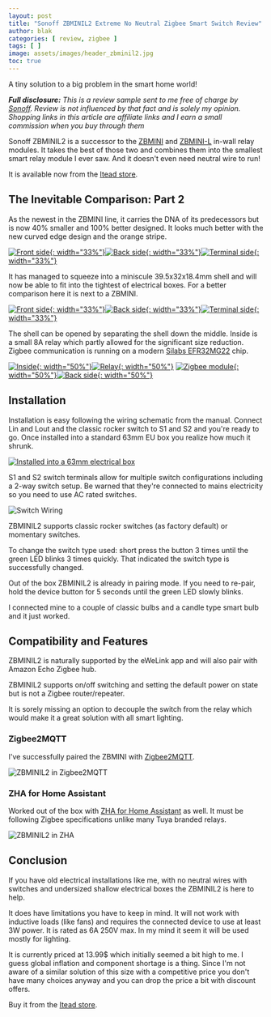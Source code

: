 ```yaml
---
layout: post
title: "Sonoff ZBMINIL2 Extreme No Neutral Zigbee Smart Switch Review"
author: blak
categories: [ review, zigbee ]
tags: [ ]
image: assets/images/header_zbminil2.jpg
toc: true
---
```


A tiny solution to a big problem in the smart home world!

_**Full disclosure:** This is a review sample sent to me free of charge by [Sonoff](https://www.itead.cc/ref/34/). Review is not influenced by that fact and is solely my opinion. Shopping links in this article are affiliate links and I earn a small commission when you buy through them_

Sonoff ZBMINIL2 is a successor to the [ZBMINI](https://zigbee.blakadder.com/Sonoff_ZBMINI) and [ZBMINI-L](https://zigbee.blakadder.com/Sonoff_ZBMINI-L) in-wall relay modules. It takes the best of those two and combines them into the smallest smart relay module I ever saw. And it doesn't even need neutral wire to run!

It is available now from the [Itead store](https://itead.cc/product/sonoff-zbminil2-extreme-zigbee-smart-switch-no-neutral-required/ref/34/).

## The Inevitable Comparison: Part 2

As the newest in the ZBMINI line, it carries the DNA of its predecessors but is now 40% smaller and 100% better designed. It looks much better with the new curved edge design and the orange stripe.

[![Front side](/assets/images/zbminil2/zbmini1.jpg){: width="33%"}](/assets/images/zbminil2/zbmini1.jpg)[![Back side](/assets/images/zbminil2/zbmini2.jpg){: width="33%"}](/assets/images/zbminil2/zbmini2.jpg)[![Terminal side](/assets/images/zbminil2/zbmini3.jpg){: width="33%"}](/assets/images/zbminil2/zbmini3.jpg)

It has managed to squeeze into a miniscule 39.5x32x18.4mm shell and will now be able to fit into the tightest of electrical boxes. For a better comparison here it is next to a ZBMINI.

[![Front side](/assets/images/zbminil2/comparison2.jpg){: width="33%"}](/assets/images/zbminil2/comparison2.jpg)[![Back side](/assets/images/zbminil2/comparison1.jpg){: width="33%"}](/assets/images/zbminil2/comparison1.jpg)[![Terminal side](/assets/images/zbminil2/comparison3.jpg){: width="33%"}](/assets/images/zbminil2/comparison3.jpg)

The shell can be opened by separating the shell down the middle. Inside is a small 8A relay which partly allowed for the significant size reduction. Zigbee communication is running on a modern [Silabs EFR32MG22](https://www.silabs.com/wireless/zigbee/efr32mg22-series-2-socs) chip.

[![Inside](/assets/images/zbminil2/pcb1.jpg){: width="50%"}](/assets/images/zbminil2/pcb1.jpg)[![Relay](/assets/images/zbminil2/pcb2.jpg){: width="50%"}](/assets/images/zbminil2/pcb2.jpg)
[![Zigbee module](/assets/images/zbminil2/pcb4.jpg){: width="50%"}](/assets/images/zbminil2/pcb4.jpg)[![Back side](/assets/images/zbminil2/pcb3.jpg){: width="50%"}](/assets/images/zbminil2/pcb3.jpg)

## Installation

Installation is easy following the wiring schematic from the manual. Connect Lin and Lout and the classic rocker switch to S1 and S2 and you're ready to go. 
Once installed into a standard 63mm EU box you realize how much it shrunk.

[![Installed into a 63mm electrical box](/assets/images/zbminil2/zbminiinstalled.jpg)](/assets/images/zbminil2/zbminiinstalled.jpg)

S1 and S2 switch terminals allow for multiple switch configurations including a 2-way switch setup. Be warned that they're connected to mains electricity so you need to use AC rated switches.

![Switch Wiring](/assets/images/zbminil2/switchwiring.jpg)

ZBMINIL2 supports classic rocker switches (as factory default) or momentary switches. 

To change the switch type used: short press the button 3 times until the green LED blinks 3 times quickly. That indicated the switch type is successfully changed.

Out of the box ZBMINIL2 is already in pairing mode. If you need to re-pair, hold the device button for 5 seconds until the green LED slowly blinks.

I connected mine to a couple of classic bulbs and a candle type smart bulb and it just worked.

## Compatibility and Features

ZBMINIL2 is naturally supported by the eWeLink app and will also pair with Amazon Echo Zigbee hub.

ZBMINIL2 supports on/off switching and setting the default power on state but is not a Zigbee router/repeater. 

It is sorely missing an option to decouple the switch from the relay which would make it a great solution with all smart lighting.

### Zigbee2MQTT

I've successfully paired the ZBMINI with [Zigbee2MQTT](https://www.zigbee2mqtt.io/).

![ZBMINIL2 in Zigbee2MQTT](/assets/images/zbminil2/z2m_exposes.jpg)

### ZHA for Home Assistant

Worked out of the box with [ZHA for Home Assistant](https://www.home-assistant.io/integrations/zha/) as well. It must be following Zigbee specifications unlike many Tuya branded relays.

![ZBMINIL2 in ZHA](/assets/images/zbminil2/ha_device_card.jpg)


## Conclusion

If you have old electrical installations like me, with no neutral wires with switches and undersized shallow electrical boxes the ZBMINIL2 is here to help. 

It does have limitations you have to keep in mind. It will not work with inductive loads (like fans) and requires the connected device to use at least 3W power. It is rated as 6A 250V max. In my mind it seem it will be used mostly for lighting.

It is currently priced at 13.99$ which initially seemed a bit high to me. I guess global inflation and component shortage is a thing. Since I'm not aware of a similar solution of this size with a competitive price you don't have many choices anyway and you can drop the price a bit with discount offers.

Buy it from the [Itead store](https://itead.cc/product/sonoff-zbminil2-extreme-zigbee-smart-switch-no-neutral-required/ref/34/).
